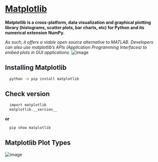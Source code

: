 # [Matplotlib](https://pypi.org/project/matplotlib/)
**Matplotlib is a cross-platform, data visualization and graphical plotting library (histograms, scatter plots, bar charts, etc) for Python and its numerical extension NumPy.**

*As such, it offers a viable open source alternative to MATLAB. Developers can also use matplotlib’s APIs (Application Programming Interfaces) to embed plots in GUI applications.*
![image](https://github.com/ThisIs-Developer/Python/assets/109382325/49819bfb-6c44-4f55-83a5-9d731a68f171)
## **Installing Matplotlib**
```bash
  python -m pip install matplotlib
```
## **Check version**
```bash
  import matplotlib
  matplotlib.__version__
```
**or**
```bash
  pip show matplotlib
```
## Matplotlib Plot Types
![image](https://github.com/ThisIs-Developer/Python/assets/109382325/35cc4e23-0925-4741-9ddd-e48820dff925)


